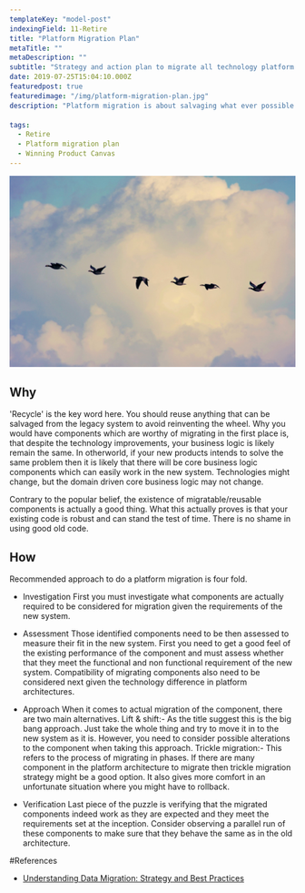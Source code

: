 ```yaml
---
templateKey: "model-post"
indexingField: 11-Retire
title: "Platform Migration Plan"
metaTitle: ""
metaDescription: ""
subtitle: "Strategy and action plan to migrate all technology platform components from old system to new system"
date: 2019-07-25T15:04:10.000Z
featuredpost: true
featuredimage: "/img/platform-migration-plan.jpg"
description: "Platform migration is about salvaging what ever possible from the old system. Components need to be reused as much as possible to avoid the pitfall of reinventing the wheel."

tags:
  - Retire
  - Platform migration plan
  - Winning Product Canvas
---
```


![flavor wheel](/img/platform-migration-plan.jpg)

## Why

'Recycle' is the key word here. You should reuse anything that can be salvaged from the legacy system to avoid reinventing the wheel. Why you would have components which are worthy of migrating in the first place is, that despite the technology improvements, your business logic is likely remain the same. In otherworld, if your new products intends to solve the same problem then it is likely that there will be core business logic components which can easily work in the new system. Technologies might change, but the domain driven core business logic may not change. 

Contrary to the popular belief, the existence of migratable/reusable components is actually a good thing. What this actually proves is that your existing code is robust and can stand the test of time. There is no shame in using good old code. 


## How

Recommended approach to do a platform migration is four fold.

- Investigation
First you must investigate what components are actually required to be considered for migration given the requirements of the new system.

- Assessment
Those identified components need to be then assessed to measure their fit in the new system. First you need to get a good feel of the existing performance of the component and must assess whether that they meet the functional and non functional requirement of the new system. 
Compatibility of migrating components also need to be considered next given the technology difference in platform architectures.

- Approach
When it comes to actual migration of the component, there are two main alternatives.
Lift & shift:- As the title suggest this is the big bang approach. Just take the whole thing and try to move it in to the new system as it is. However, you need to consider possible alterations to the component when taking this approach. 
Trickle migration:- This refers to the process of migrating in phases. If there are many component in the platform architecture to migrate then trickle migration strategy might be a good option. It also gives more comfort in an unfortunate situation where you might have to rollback.

- Verification
Last piece of the puzzle is verifying that the migrated components indeed work as they are expected and they meet the requirements set at the inception. Consider observing a parallel run of these components to make sure that they behave the same as in the old architecture.

#References

- [Understanding Data Migration: Strategy and Best Practices](https://www.talend.com/resources/understanding-data-migration-strategies-best-practices/)
